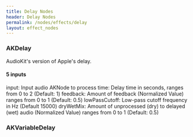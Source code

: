 ```yaml
---
title: Delay Nodes
header: Delay Nodes
permalink: /nodes/effects/delay
layout: effect_nodes
---
```


### AKDelay

AudioKit's version of Apple's delay. 

#### 5 inputs

input: Input audio AKNode to process
time: Delay time in seconds, ranges from 0 to 2 (Default: 1)
feedback: Amount of feedback (Normalized Value) ranges from 0 to 1 (Default: 0.5)
lowPassCutoff: Low-pass cutoff frequency in Hz (Default 15000)
dryWetMix: Amount of unprocessed (dry) to delayed (wet) audio (Normalized Value) ranges from 0 to 1 (Default: 0.5)


### AKVariableDelay